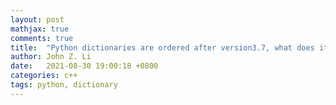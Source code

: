 ```yaml
---
layout: post
mathjax: true
comments: true
title:  "Python dictionaries are ordered after version3.7, what does it mean"
author: John Z. Li
date:   2021-08-30 19:00:18 +0800
categories: c++
tags: python, dictionary
---
```

